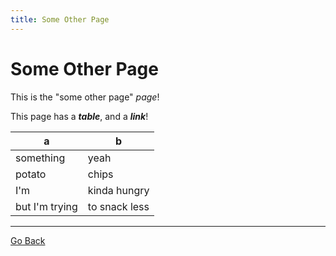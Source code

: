 ```yaml
---
title: Some Other Page
---
```


# Some Other Page

This is the "some other page" _page_!

This page has a **_table_**, and a **_link_**!

| a              | b             |
| -------------- | ------------- |
| something      | yeah          |
| potato         | chips         |
| I'm            | kinda hungry  |
| but I'm trying | to snack less |

---

[Go Back](./index.html)
